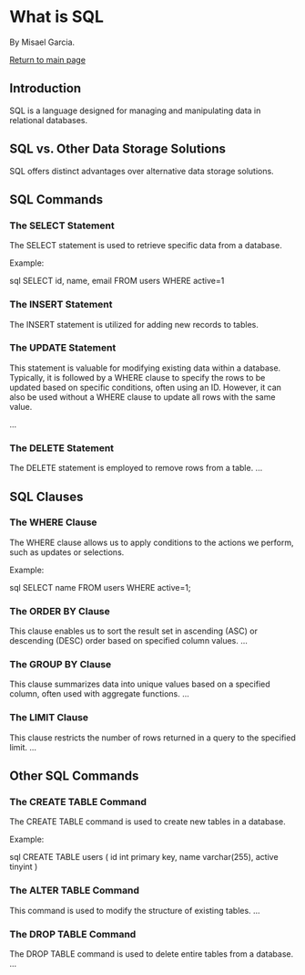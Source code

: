What is SQL
===========

By Misael Garcia.

[Return to main page](./index.md)

Introduction
------------

SQL is a language designed for managing and manipulating data in relational databases.

SQL vs. Other Data Storage Solutions
-------------------------------

SQL offers distinct advantages over alternative data storage solutions.

SQL Commands
------------

### The SELECT Statement

The SELECT statement is used to retrieve specific data from a database.

Example:

sql
SELECT id, name, email
FROM users
WHERE active=1


### The INSERT Statement

The INSERT statement is utilized for adding new records to tables.

### The UPDATE Statement

This statement is valuable for modifying existing data within a database. 
Typically, it is followed by a WHERE clause to specify the rows to be updated based on specific conditions, often using an ID. However, it can also be used without a WHERE clause to update all rows with the same value.

...

### The DELETE Statement

The DELETE statement is employed to remove rows from a table.
...

SQL Clauses
-----------

### The WHERE Clause

The WHERE clause allows us to apply conditions to the actions we perform, such as updates or selections.

Example:

sql
SELECT name FROM users WHERE active=1;


### The ORDER BY Clause

This clause enables us to sort the result set in ascending (ASC) or descending (DESC) order based on specified column values.
...

### The GROUP BY Clause

This clause summarizes data into unique values based on a specified column, often used with aggregate functions.
...

### The LIMIT Clause

This clause restricts the number of rows returned in a query to the specified limit.
...

Other SQL Commands
------------------

### The CREATE TABLE Command

The CREATE TABLE command is used to create new tables in a database.

Example:

sql
CREATE TABLE users (
    id int primary key,
    name varchar(255),
    active tinyint
)


### The ALTER TABLE Command

This command is used to modify the structure of existing tables.
...

### The DROP TABLE Command

The DROP TABLE command is used to delete entire tables from a database.
...
